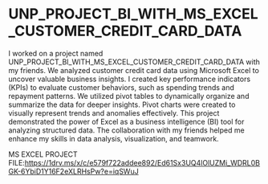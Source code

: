 # UNP_PROJECT_BI_WITH_MS_EXCEL_CUSTOMER_CREDIT_CARD_DATA    
I worked on a project named UNP_PROJECT_BI_WITH_MS_EXCEL_CUSTOMER_CREDIT_CARD_DATA with my friends. We analyzed customer credit card data using Microsoft Excel to uncover valuable business insights. I created key performance indicators (KPIs) to evaluate customer behaviors, such as spending trends and repayment patterns. We utilized pivot tables to dynamically organize and summarize the data for deeper insights. Pivot charts were created to visually represent trends and anomalies effectively. This project demonstrated the power of Excel as a business intelligence (BI) tool for analyzing structured data. The collaboration with my friends helped me enhance my skills in data analysis, visualization, and teamwork.

MS EXCEL PROJECT FILE:https://1drv.ms/x/c/e579f722addee892/Ed61Sx3UQ4lOlUZMi_WDRL0BGK-6YbiD1Y16F2eXLRHsPw?e=iqSWuJ
